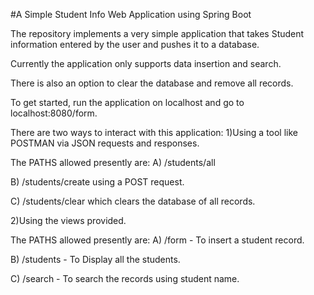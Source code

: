 #A Simple Student Info Web Application using Spring Boot

The repository implements a very simple application that takes Student information entered by the user and pushes it to a database.

Currently the application only supports data insertion and search.

There is also an option to clear the database and remove all records.

To get started, run the application on localhost and go to localhost:8080/form.

There are two ways to interact with this application:
1)Using a tool like POSTMAN via JSON requests and responses.

The PATHS allowed presently are:
A) /students/all

B) /students/create using a POST request.

C) /students/clear which clears the database of all records.


2)Using the views provided.

The PATHS allowed presently are:
A) /form - To insert a student record.

B) /students - To Display all the students.

C) /search - To search the records using student name.